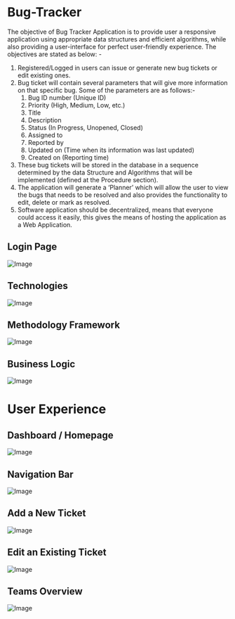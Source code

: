 # Bug-Tracker
The objective of Bug Tracker Application is to provide user a responsive application using appropriate data structures and efficient algorithms, while also providing a user-interface for perfect user-friendly experience. The objectives are stated as below: -
1.	Registered/Logged in users can issue or generate new bug tickets or edit existing ones.
2.	Bug ticket will contain several parameters that will give more information on that specific bug. Some of the parameters are as follows:-
    1.	Bug ID number (Unique ID)
    2.	Priority (High, Medium, Low, etc.)
    3.	Title
    4.	Description
    5.	Status (In Progress, Unopened, Closed)
    6.	Assigned to
    7.	Reported by
    8.	Updated on (Time when its information was last updated)
    9.	Created on (Reporting time)
3.	These bug tickets will be stored in the database in a sequence determined by the data Structure and Algorithms that will be implemented (defined at the Procedure section).
4.	The application will generate a ‘Planner’ which will allow the user to view the bugs that needs to be resolved and also provides the functionality to edit, delete or mark as resolved.
5.	Software application should be decentralized, means that everyone could access it easily, this gives the means of hosting the application as a Web Application.


## Login Page
![Image](/readme_assets/Picture4.png)
## Technologies
![Image](/readme_assets/Picture3.png)
## Methodology Framework
![Image](/readme_assets/Picture1.png)
## Business Logic
![Image](/readme_assets/Picture2.png)

# User Experience
## Dashboard / Homepage
![Image](/readme_assets/Picture5.png)
## Navigation Bar
![Image](/readme_assets/Picture9.png)
## Add a New Ticket
![Image](/readme_assets/Picture7.png)
## Edit an Existing Ticket
![Image](/readme_assets/Picture6.png)
## Teams Overview
![Image](/readme_assets/Picture8.png)